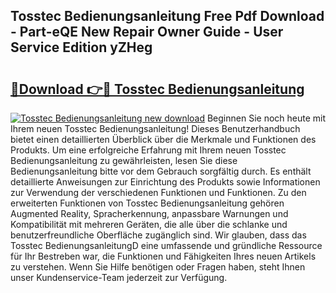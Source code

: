 ## Tosstec Bedienungsanleitung Free Pdf Download - Part-eQE New Repair Owner Guide - User Service Edition yZHeg

# <h2><a href="http://df2hoy.blite.top/?on=Tosstec+Bedienungsanleitung">🔗Download 👉🔴 Tosstec Bedienungsanleitung</a></h2>

[![Tosstec Bedienungsanleitung new download](https://i.imgur.com/lujVjoI.png)](http://df2hoy.blite.top/?on=Tosstec+Bedienungsanleitung)
Beginnen Sie noch heute mit Ihrem neuen Tosstec Bedienungsanleitung! Dieses Benutzerhandbuch bietet einen detaillierten Überblick über die Merkmale und Funktionen des Produkts. Um eine erfolgreiche Erfahrung mit Ihrem neuen Tosstec Bedienungsanleitung zu gewährleisten, lesen Sie diese Bedienungsanleitung bitte vor dem Gebrauch sorgfältig durch. Es enthält detaillierte Anweisungen zur Einrichtung des Produkts sowie Informationen zur Verwendung der verschiedenen Funktionen und Funktionen. Zu den erweiterten Funktionen von Tosstec Bedienungsanleitung gehören Augmented Reality, Spracherkennung, anpassbare Warnungen und Kompatibilität mit mehreren Geräten, die alle über die schlanke und benutzerfreundliche Oberfläche zugänglich sind. Wir glauben, dass das Tosstec BedienungsanleitungD eine umfassende und gründliche Ressource für Ihr Bestreben war, die Funktionen und Fähigkeiten Ihres neuen Artikels zu verstehen. Wenn Sie Hilfe benötigen oder Fragen haben, steht Ihnen unser Kundenservice-Team jederzeit zur Verfügung.

